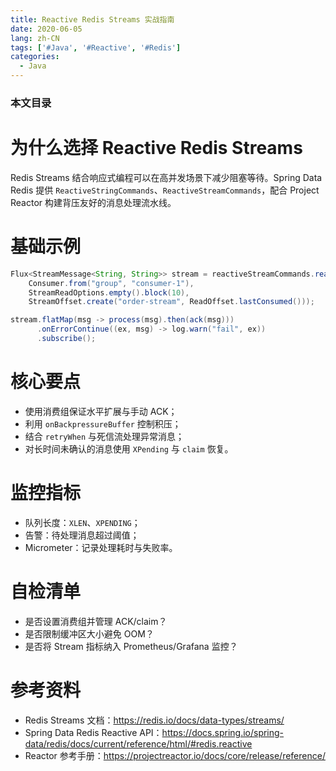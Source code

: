 ```yaml
---
title: Reactive Redis Streams 实战指南
date: 2020-06-05
lang: zh-CN
tags: ['#Java', '#Reactive', '#Redis']
categories:
  - Java
---
```


### 本文目录
<!-- toc -->

# 为什么选择 Reactive Redis Streams
Redis Streams 结合响应式编程可以在高并发场景下减少阻塞等待。Spring Data Redis 提供 `ReactiveStringCommands`、`ReactiveStreamCommands`，配合 Project Reactor 构建背压友好的消息处理流水线。

# 基础示例
```java
Flux<StreamMessage<String, String>> stream = reactiveStreamCommands.read(
    Consumer.from("group", "consumer-1"),
    StreamReadOptions.empty().block(10),
    StreamOffset.create("order-stream", ReadOffset.lastConsumed()));

stream.flatMap(msg -> process(msg).then(ack(msg)))
      .onErrorContinue((ex, msg) -> log.warn("fail", ex))
      .subscribe();
```

# 核心要点
- 使用消费组保证水平扩展与手动 ACK；
- 利用 `onBackpressureBuffer` 控制积压；
- 结合 `retryWhen` 与死信流处理异常消息；
- 对长时间未确认的消息使用 `XPending` 与 `claim` 恢复。

# 监控指标
- 队列长度：`XLEN`、`XPENDING`；
- 告警：待处理消息超过阈值；
- Micrometer：记录处理耗时与失败率。

# 自检清单
- 是否设置消费组并管理 ACK/claim？
- 是否限制缓冲区大小避免 OOM？
- 是否将 Stream 指标纳入 Prometheus/Grafana 监控？

# 参考资料
- Redis Streams 文档：https://redis.io/docs/data-types/streams/
- Spring Data Redis Reactive API：https://docs.spring.io/spring-data/redis/docs/current/reference/html/#redis.reactive
- Reactor 参考手册：https://projectreactor.io/docs/core/release/reference/
